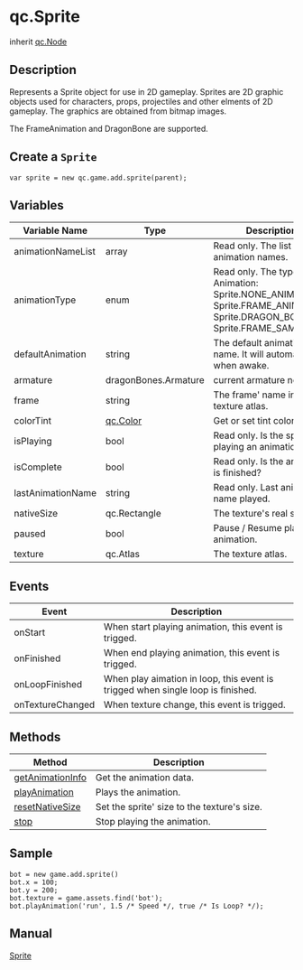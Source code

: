 # qc.Sprite
inherit [qc.Node](CNode.md)

## Description
Represents a Sprite object for use in 2D gameplay.
Sprites are 2D graphic objects used for characters, props, projectiles and other elments of 2D gameplay. The graphics are obtained from bitmap images.

The FrameAnimation and DragonBone are supported.

## Create a `Sprite`
````
var sprite = new qc.game.add.sprite(parent);
````

## Variables
|   Variable Name      |   Type       |  Description           |
| ------------- |-------------|-------------|
| animationNameList | array  |  Read only. The list of animation names. |
| animationType |  enum  |   Read only. The type of Animation: Sprite.NONE_ANIMATION, Sprite.FRAME_ANIMATION, Sprite.DRAGON_BONES, Sprite.FRAME_SAMPLES |
| defaultAnimation |  string  | The default animation' name. It will automatic play when awake. |
| armature | dragonBones.Armature | current armature node |
| frame | string | The frame' name in the texture atlas. |
| colorTint | [qc.Color](../color/README.md) | Get or set tint color. |
| isPlaying | bool | Read only. Is the sprite playing an animation? |
| isComplete | bool |  Read only. Is the animation is finished? |
| lastAnimationName | string | Read only. Last animation name played. |
| nativeSize | qc.Rectangle | The texture's real size. |
| paused | bool | Pause / Resume playing animation. |
| texture | qc.Atlas | The texture atlas. |

## Events
|   Event      |     Description       |
| ------------- |-------------|
| onStart | When start playing animation, this event is trigged. |
| onFinished | When end playing animation, this event is trigged. |
| onLoopFinished | When play aimation in loop, this event is trigged when single loop is finished. |
| onTextureChanged | When texture change, this event is trigged. |

## Methods
| Method | Description |
| ------------- |-------------|
| [getAnimationInfo](sprite_getAnimationInfo.md) | Get the animation data. |
| [playAnimation](sprite_playAnimation.md) | Plays the animation. |
| [resetNativeSize](sprite_resetNativeSize.md) | Set the sprite' size to the texture's size. |
| [stop](sprite_stop.md) | Stop playing the animation. |

## Sample
````
bot = new game.add.sprite()
bot.x = 100;
bot.y = 200;
bot.texture = game.assets.find('bot');
bot.playAnimation('run', 1.5 /* Speed */, true /* Is Loop? */);
````

## Manual
[Sprite](http://docs.qiciengine.com/manual/Sample/Sprite.html)